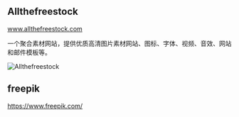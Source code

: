 ## Allthefreestock

www.allthefreestock.com

一个聚合素材网站，提供优质高清图片素材网站、图标、字体、视频、音效、网站和邮件模板等。

![Allthefreestock](https://i.postimg.cc/X7Z3D94Y/Allthefreestock.png)

## freepik

https://www.freepik.com/